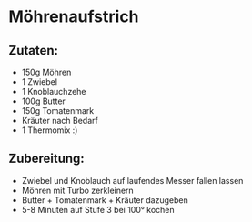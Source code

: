 Möhrenaufstrich
===============

Zutaten:
--------
* 150g Möhren
* 1 Zwiebel
* 1 Knoblauchzehe
* 100g Butter
* 150g Tomatenmark
* Kräuter nach Bedarf
* 1 Thermomix :)

Zubereitung:
------------
* Zwiebel und Knoblauch auf laufendes Messer fallen lassen
* Möhren mit Turbo zerkleinern
* Butter + Tomatenmark + Kräuter dazugeben
* 5-8 Minuten auf Stufe 3 bei 100° kochen

